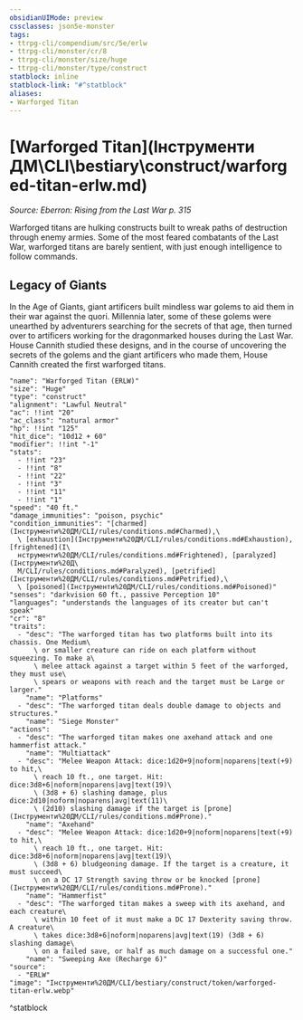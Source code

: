 ```yaml
---
obsidianUIMode: preview
cssclasses: json5e-monster
tags:
- ttrpg-cli/compendium/src/5e/erlw
- ttrpg-cli/monster/cr/8
- ttrpg-cli/monster/size/huge
- ttrpg-cli/monster/type/construct
statblock: inline
statblock-link: "#^statblock"
aliases:
- Warforged Titan
---
```

# [Warforged Titan](Інструменти ДМ\CLI\bestiary\construct/warforged-titan-erlw.md)
*Source: Eberron: Rising from the Last War p. 315*  

Warforged titans are hulking constructs built to wreak paths of destruction through enemy armies. Some of the most feared combatants of the Last War, warforged titans are barely sentient, with just enough intelligence to follow commands.

## Legacy of Giants

In the Age of Giants, giant artificers built mindless war golems to aid them in their war against the quori. Millennia later, some of these golems were unearthed by adventurers searching for the secrets of that age, then turned over to artificers working for the dragonmarked houses during the Last War. House Cannith studied these designs, and in the course of uncovering the secrets of the golems and the giant artificers who made them, House Cannith created the first warforged titans.

```statblock
"name": "Warforged Titan (ERLW)"
"size": "Huge"
"type": "construct"
"alignment": "Lawful Neutral"
"ac": !!int "20"
"ac_class": "natural armor"
"hp": !!int "125"
"hit_dice": "10d12 + 60"
"modifier": !!int "-1"
"stats":
  - !!int "23"
  - !!int "8"
  - !!int "22"
  - !!int "3"
  - !!int "11"
  - !!int "1"
"speed": "40 ft."
"damage_immunities": "poison, psychic"
"condition_immunities": "[charmed](Інструменти%20ДМ/CLI/rules/conditions.md#Charmed),\
  \ [exhaustion](Інструменти%20ДМ/CLI/rules/conditions.md#Exhaustion), [frightened](І\
  нструменти%20ДМ/CLI/rules/conditions.md#Frightened), [paralyzed](Інструменти%20Д\
  М/CLI/rules/conditions.md#Paralyzed), [petrified](Інструменти%20ДМ/CLI/rules/conditions.md#Petrified),\
  \ [poisoned](Інструменти%20ДМ/CLI/rules/conditions.md#Poisoned)"
"senses": "darkvision 60 ft., passive Perception 10"
"languages": "understands the languages of its creator but can't speak"
"cr": "8"
"traits":
  - "desc": "The warforged titan has two platforms built into its chassis. One Medium\
      \ or smaller creature can ride on each platform without squeezing. To make a\
      \ melee attack against a target within 5 feet of the warforged, they must use\
      \ spears or weapons with reach and the target must be Large or larger."
    "name": "Platforms"
  - "desc": "The warforged titan deals double damage to objects and structures."
    "name": "Siege Monster"
"actions":
  - "desc": "The warforged titan makes one axehand attack and one hammerfist attack."
    "name": "Multiattack"
  - "desc": "Melee Weapon Attack: dice:1d20+9|noform|noparens|text(+9) to hit,\
      \ reach 10 ft., one target. Hit: dice:3d8+6|noform|noparens|avg|text(19)\
      \ (3d8 + 6) slashing damage, plus dice:2d10|noform|noparens|avg|text(11)\
      \ (2d10) slashing damage if the target is [prone](Інструменти%20ДМ/CLI/rules/conditions.md#Prone)."
    "name": "Axehand"
  - "desc": "Melee Weapon Attack: dice:1d20+9|noform|noparens|text(+9) to hit,\
      \ reach 10 ft., one target. Hit: dice:3d8+6|noform|noparens|avg|text(19)\
      \ (3d8 + 6) bludgeoning damage. If the target is a creature, it must succeed\
      \ on a DC 17 Strength saving throw or be knocked [prone](Інструменти%20ДМ/CLI/rules/conditions.md#Prone)."
    "name": "Hammerfist"
  - "desc": "The warforged titan makes a sweep with its axehand, and each creature\
      \ within 10 feet of it must make a DC 17 Dexterity saving throw. A creature\
      \ takes dice:3d8+6|noform|noparens|avg|text(19) (3d8 + 6) slashing damage\
      \ on a failed save, or half as much damage on a successful one."
    "name": "Sweeping Axe (Recharge 6)"
"source":
  - "ERLW"
"image": "Інструменти%20ДМ/CLI/bestiary/construct/token/warforged-titan-erlw.webp"
```
^statblock